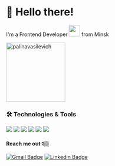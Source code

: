 # 👋 Hello there!
I'm a Frontend Developer <img src="https://media.giphy.com/media/WUlplcMpOCEmTGBtBW/giphy.gif" width="30"> from Minsk

 <div>
   <img height=160px src="https://github-readme-stats.vercel.app/api/top-langs?username=palinavasilevich&layout=compact&langs_count=16&theme=dracula"" alt="palinavasilevich"/>
 </div>
 

### 🛠 Technologies & Tools
<div>
 <img src="https://img.shields.io/badge/JavaScript-F7DF1E?style=for-the-badge&logo=javascript&logoColor=black"/>
 <img src="https://img.shields.io/badge/React-20232A?style=for-the-badge&logo=react&logoColor=61DAFB"/>
 <img src="https://img.shields.io/badge/Vue.js-35495E?style=for-the-badge&logo=vuedotjs&logoColor=4FC08D"/>
 <img src="https://img.shields.io/badge/TypeScript-007ACC?style=for-the-badge&logo=typescript&logoColor=white"/>
 <img src="https://img.shields.io/badge/next.js-000000?style=for-the-badge&logo=nextdotjs&logoColor=white"/>
 <img src="https://img.shields.io/badge/Node.js-43853D?style=for-the-badge&logo=node.js&logoColor=white"/>
</p>

#### Reach me out 👇🏼
[![Gmail Badge](https://img.shields.io/badge/Gmail-d14836?style=flat-square&logo=Gmail&logoColor=white&link=mailto:polina.vasilevichh@gmail.com)](mailto:polina.vasilevichh@gmail.com)
[![Linkedin Badge](https://img.shields.io/badge/-LinkedIn-blue?style=flat-square&logo=Linkedin&logoColor=white&link=https://www.linkedin.com/in/palina-vasilevich-b3b8441b4/)](https://www.linkedin.com/in/palina-vasilevich-b3b8441b4/)

<!--
**PalinaVasilevich/PalinaVasilevich** is a ✨ _special_ ✨ repository because its `README.md` (this file) appears on your GitHub profile.

Here are some ideas to get you started:

- 🔭 I’m currently working on ...
- 🌱 I’m currently learning ...
- 👯 I’m looking to collaborate on ...
- 🤔 I’m looking for help with ...
- 💬 Ask me about ...
- 📫 How to reach me: ...
- 😄 Pronouns: ...
- ⚡ Fun fact: ...
-->
